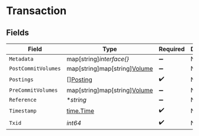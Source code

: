 # Transaction


## Fields

| Field                                                         | Type                                                          | Required                                                      | Description                                                   | Example                                                       |
| ------------------------------------------------------------- | ------------------------------------------------------------- | ------------------------------------------------------------- | ------------------------------------------------------------- | ------------------------------------------------------------- |
| `Metadata`                                                    | map[string]*interface{}*                                      | :heavy_minus_sign:                                            | N/A                                                           |                                                               |
| `PostCommitVolumes`                                           | map[string]map[string][Volume](../../models/shared/volume.md) | :heavy_minus_sign:                                            | N/A                                                           |                                                               |
| `Postings`                                                    | [][Posting](../../models/shared/posting.md)                   | :heavy_check_mark:                                            | N/A                                                           |                                                               |
| `PreCommitVolumes`                                            | map[string]map[string][Volume](../../models/shared/volume.md) | :heavy_minus_sign:                                            | N/A                                                           |                                                               |
| `Reference`                                                   | **string*                                                     | :heavy_minus_sign:                                            | N/A                                                           | ref:001                                                       |
| `Timestamp`                                                   | [time.Time](https://pkg.go.dev/time#Time)                     | :heavy_check_mark:                                            | N/A                                                           |                                                               |
| `Txid`                                                        | *int64*                                                       | :heavy_check_mark:                                            | N/A                                                           |                                                               |